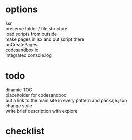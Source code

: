 # options

ssr  
preserve folder / file structure  
load scripts from outside  
make pages in jsx and put script there  
onCreatePages  
codesandbox.io  
integrated console.log

# todo

dinamic TOC  
placeholder for codesandbox  
put a link to the main site in every pattern and packaje.json  
change style  
write brief description with explore

# checklist

<!-- .md   -->
<!-- .ts   -->
<!-- .html   -->
<!-- transfer explanations from .html to .md -->
<!-- .md renamed -->
<!-- .html renamed   -->
<!-- remove what's not necessary from folders   -->
<!-- import to github -->
